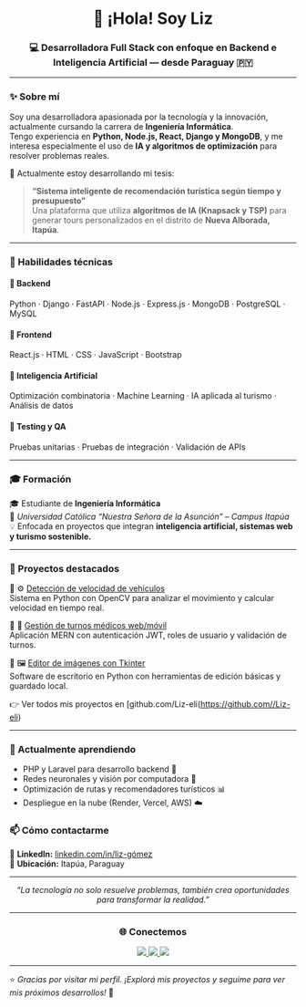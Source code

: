 <h1 align="center">👋 ¡Hola! Soy Liz</h1>
<h3 align="center">💻 Desarrolladora Full Stack con enfoque en Backend e Inteligencia Artificial — desde Paraguay 🇵🇾</h3>

---

### ✨ Sobre mí
Soy una desarrolladora apasionada por la tecnología y la innovación, actualmente cursando la carrera de  **Ingeniería Informática**.  
Tengo experiencia en **Python, Node.js, React, Django y MongoDB**, y me interesa especialmente el uso de **IA y algoritmos de optimización** para resolver problemas reales.

🧭 Actualmente estoy desarrollando mi tesis:
> **“Sistema inteligente de recomendación turística según tiempo y presupuesto”**  
> Una plataforma que utiliza **algoritmos de IA (Knapsack y TSP)** para generar tours personalizados en el distrito de **Nueva Alborada, Itapúa**.

---

### 🧠 Habilidades técnicas

#### 🔹 Backend
Python · Django · FastAPI · Node.js · Express.js · MongoDB · PostgreSQL · MySQL  

#### 🔹 Frontend
React.js · HTML · CSS · JavaScript · Bootstrap  

#### 🔹 Inteligencia Artificial
Optimización combinatoria · Machine Learning · IA aplicada al turismo · Análisis de datos  

#### 🔹 Testing y QA
Pruebas unitarias · Pruebas de integración · Validación de APIs  

---

### 🎓 Formación
🎓 Estudiante de **Ingeniería Informática**  
📍 *Universidad Católica “Nuestra Señora de la Asunción” – Campus Itapúa*  
💡 Enfocada en proyectos que integran **inteligencia artificial, sistemas web y turismo sostenible.**

---

### 🚀 Proyectos destacados

🔹 ⚙️ [Detección de velocidad de vehículos](#)  
Sistema en Python con OpenCV para analizar el movimiento y calcular velocidad en tiempo real.

🔹 📅 [Gestión de turnos médicos web/móvil](#)  
Aplicación MERN con autenticación JWT, roles de usuario y validación de turnos.

🔹 🖼️ [Editor de imágenes con Tkinter](#)  
Software de escritorio en Python con herramientas de edición básicas y guardado local.

👉 Ver todos mis proyectos en [github.com/Liz-eli(https://github.com//Liz-eli)

---

### 🌱 Actualmente aprendiendo
- PHP y Laravel para desarrollo backend 🐘 
- Redes neuronales y visión por computadora 🤖   
- Optimización de rutas y recomendadores turísticos 📊  
- Despliegue en la nube (Render, Vercel, AWS) ☁️


### 📫 Cómo contactarme  
💼 **LinkedIn:** [linkedin.com/in/liz-gómez](https://linkedin.com/in/liz-gómez)  
📍 **Ubicación:** Itapúa, Paraguay  

---

<p align="center">
  <i>“La tecnología no solo resuelve problemas, también crea oportunidades para transformar la realidad.”</i>
</p>

---

<h3 align="center">🌐 Conectemos</h3>
<p align="center">
  <a href="https://linkedin.com/in/lizgomez" target="_blank">
    <img src="https://img.shields.io/badge/LinkedIn-blue?logo=linkedin&logoColor=white" />
  </a>
  <a href="mailto:lizgomez.dev@gmail.com" target="_blank">
    <img src="https://img.shields.io/badge/Email-D14836?logo=gmail&logoColor=white" />
  </a>
  <a href="https://github.com/lizgomez" target="_blank">
    <img src="https://img.shields.io/badge/GitHub-181717?logo=github&logoColor=white" />
  </a>
</p>

---

⭐ *Gracias por visitar mi perfil. ¡Explorá mis proyectos y seguime para ver mis próximos desarrollos!* 🚀
